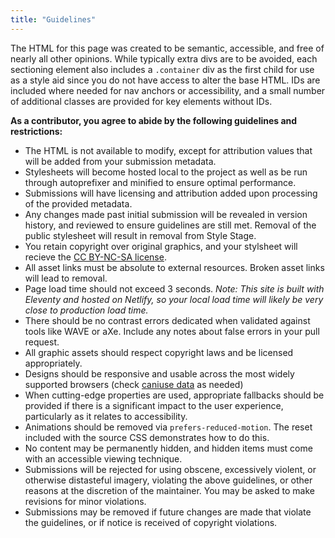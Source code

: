 ```yaml
---
title: "Guidelines"
---
```


The HTML for this page was created to be semantic, accessible, and free of nearly all
other opinions. While typically extra divs are to be avoided, each sectioning element
also includes a `.container` div as the first child for use as a style aid since you do
not have access to alter the base HTML. IDs are included where needed for nav anchors or accessibility, and a small number of additional classes are provided for key elements without IDs.

**As a contributor, you agree to abide by the following guidelines and restrictions:**

- The HTML is not available to modify, except for attribution values that will be added from your submission metadata.
- Stylesheets will become hosted local to the project as well as be run through autoprefixer and minified to ensure optimal performance.
- Submissions will have licensing and attribution added upon processing of the provided metadata.
- Any changes made past initial submission will be revealed in version history, and reviewed to ensure guidelines are still met. Removal of the public stylesheet will result in removal from Style Stage.
- You retain copyright over original graphics, and your stylsheet will recieve the [CC BY-NC-SA license](https://creativecommons.org/licenses/by-nc-sa/3.0/).
- All asset links must be absolute to external resources. Broken asset links will lead to removal.
- Page load time should not exceed 3 seconds. _Note: This site is built with Eleventy and hosted on Netlify, so your local load time will likely be very close to production load time._
- There should be no contrast errors dedicated when validated against tools like WAVE or
  aXe. Include any notes about false errors in your pull request.
- All graphic assets should respect copyright laws and be licensed appropriately.
- Designs should be responsive and usable across the most widely supported browsers (check
  [caniuse data](https://caniuse.com) as needed)
- When cutting-edge properties are used, appropriate fallbacks should be provided if there
  is a significant impact to the user experience, particularly as it relates to
  accessibility.
- Animations should be removed via `prefers-reduced-motion`. The reset included with the source CSS demonstrates how to do this.
- No content may be permanently hidden, and hidden items must come with an accessible viewing technique.
- Submissions will be rejected for using obscene, excessively violent, or otherwise
  distasteful imagery, violating the above guidelines, or other reasons at the discretion
  of the maintainer. You may be asked to make revisions for minor violations.
- Submissions may be removed if future changes are made that violate the guidelines, or if
  notice is received of copyright violations.
